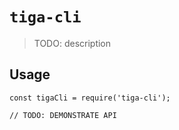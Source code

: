 # `tiga-cli`

> TODO: description

## Usage

```
const tigaCli = require('tiga-cli');

// TODO: DEMONSTRATE API
```
